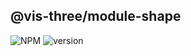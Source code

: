 ## @vis-three/module-shape

<p>
   <img alt="NPM" src="https://img.shields.io/npm/l/@vis-three/module-shape?color=blue">
   <img alt="version" src="https://img.shields.io/npm/v/@vis-three/module-shape">
</p>
